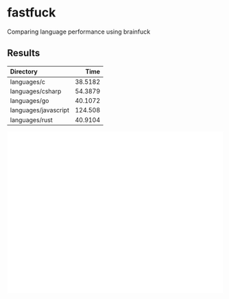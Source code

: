 # fastfuck
Comparing language performance using brainfuck


## Results

| Directory            |     Time |
|:---------------------|---------:|
| languages/c          |  38.5182 |
| languages/csharp     |  54.3879 |
| languages/go         |  40.1072 |
| languages/javascript | 124.508  |
| languages/rust       |  40.9104 |


![bar chart of results](bar_chart.png)